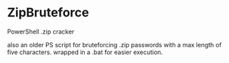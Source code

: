# ZipBruteforce
PowerShell .zip cracker

also an older PS script for bruteforcing .zip passwords with a max length of five characters. wrapped in a .bat for easier execution.
